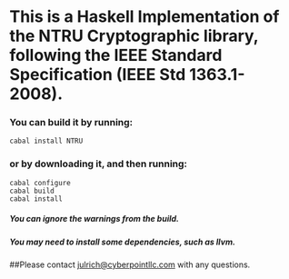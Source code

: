 # This is a Haskell Implementation of the NTRU Cryptographic library, following the IEEE Standard Specification (IEEE Std 1363.1-2008). 

### You can build it by running:
```
cabal install NTRU
```

### or by downloading it, and then running: 
```
cabal configure
cabal build
cabal install 
```

##### You can ignore the warnings from the build. 

##### You may need to install some dependencies, such as llvm. 

##Please contact julrich@cyberpointllc.com with any questions. 